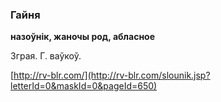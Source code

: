 ### Гайня
**назоўнік, жаночы род, абласное**

Зграя. Г. ваўкоў.

<a rel="author">[http://rv-blr.com/](http://rv-blr.com/slounik.jsp?letterId=0&maskId=0&pageId=650)</a>
